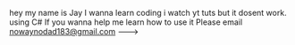 hey my name is Jay I wanna learn coding i watch yt tuts but it dosent work. using C# If you wanna help me learn how to use it Please email nowaynodad183@gmail.com
--->
